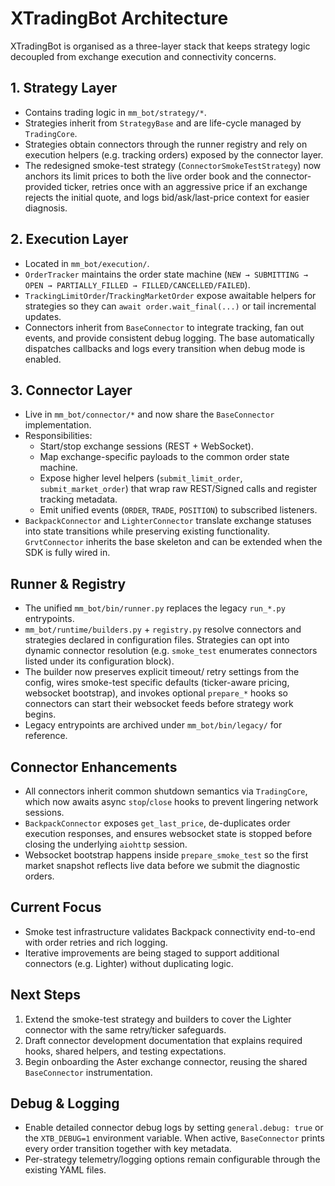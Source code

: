 # XTradingBot Architecture

XTradingBot is organised as a three-layer stack that keeps strategy logic decoupled from exchange execution and connectivity concerns.

## 1. Strategy Layer
- Contains trading logic in `mm_bot/strategy/*`.
- Strategies inherit from `StrategyBase` and are life-cycle managed by `TradingCore`.
- Strategies obtain connectors through the runner registry and rely on execution helpers (e.g. tracking orders) exposed by the connector layer.
- The redesigned smoke-test strategy (`ConnectorSmokeTestStrategy`) now anchors its limit prices to both the live order book and the connector-provided ticker, retries once with an aggressive price if an exchange rejects the initial quote, and logs bid/ask/last-price context for easier diagnosis.

## 2. Execution Layer
- Located in `mm_bot/execution/`.
- `OrderTracker` maintains the order state machine (`NEW → SUBMITTING → OPEN → PARTIALLY_FILLED → FILLED/CANCELLED/FAILED`).
- `TrackingLimitOrder`/`TrackingMarketOrder` expose awaitable helpers for strategies so they can `await order.wait_final(...)` or tail incremental updates.
- Connectors inherit from `BaseConnector` to integrate tracking, fan out events, and provide consistent debug logging. The base automatically dispatches callbacks and logs every transition when debug mode is enabled.

## 3. Connector Layer
- Live in `mm_bot/connector/*` and now share the `BaseConnector` implementation.
- Responsibilities:
  - Start/stop exchange sessions (REST + WebSocket).
  - Map exchange-specific payloads to the common order state machine.
  - Expose higher level helpers (`submit_limit_order`, `submit_market_order`) that wrap raw REST/Signed calls and register tracking metadata.
  - Emit unified events (`ORDER`, `TRADE`, `POSITION`) to subscribed listeners.
- `BackpackConnector` and `LighterConnector` translate exchange statuses into state transitions while preserving existing functionality. `GrvtConnector` inherits the base skeleton and can be extended when the SDK is fully wired in.

## Runner & Registry
- The unified `mm_bot/bin/runner.py` replaces the legacy `run_*.py` entrypoints.
- `mm_bot/runtime/builders.py` + `registry.py` resolve connectors and strategies declared in configuration files. Strategies can opt into dynamic connector resolution (e.g. `smoke_test` enumerates connectors listed under its configuration block).
- The builder now preserves explicit timeout/ retry settings from the config, wires smoke-test specific defaults (ticker-aware pricing, websocket bootstrap), and invokes optional `prepare_*` hooks so connectors can start their websocket feeds before strategy work begins.
- Legacy entrypoints are archived under `mm_bot/bin/legacy/` for reference.

## Connector Enhancements
- All connectors inherit common shutdown semantics via `TradingCore`, which now awaits async `stop`/`close` hooks to prevent lingering network sessions.
- `BackpackConnector` exposes `get_last_price`, de-duplicates order execution responses, and ensures websocket state is stopped before closing the underlying `aiohttp` session.
- Websocket bootstrap happens inside `prepare_smoke_test` so the first market snapshot reflects live data before we submit the diagnostic orders.

## Current Focus
- Smoke test infrastructure validates Backpack connectivity end-to-end with order retries and rich logging.
- Iterative improvements are being staged to support additional connectors (e.g. Lighter) without duplicating logic.

## Next Steps
1. Extend the smoke-test strategy and builders to cover the Lighter connector with the same retry/ticker safeguards.
2. Draft connector development documentation that explains required hooks, shared helpers, and testing expectations.
3. Begin onboarding the Aster exchange connector, reusing the shared `BaseConnector` instrumentation.

## Debug & Logging
- Enable detailed connector debug logs by setting `general.debug: true` or the `XTB_DEBUG=1` environment variable. When active, `BaseConnector` prints every order transition together with key metadata.
- Per-strategy telemetry/logging options remain configurable through the existing YAML files.
